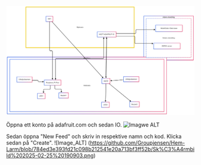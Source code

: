 
![Image ALT](https://github.com/Groupjensen/Hem-Larm/blob/023e1226825388dd36a700aeb74be195b5ad63f9/Projek%20Diagram%20uppdate.png)

Öppna ett konto på adafruit.com och sedan IO.
![Imagwe ALT](https://github.com/Groupjensen/Hem-Larm/blob/a6125ae03fa8eba9e8b9d151a3eea98a55fd873e/Sk%C3%A4rmbild%202025-02-25%20190535.png)

Sedan öppna "New Feed" och skriv in respektive namn och kod. Klicka sedan på "Create".
![Image_ALT] (https://github.com/Groupjensen/Hem-Larm/blob/784ed3e393fd21c098b212541e20a713bf3ff52b/Sk%C3%A4rmbild%202025-02-25%20190903.png)
